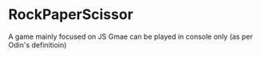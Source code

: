 # RockPaperScissor
A game mainly focused on JS
Gmae can be played in console only (as per Odin's definitioin)
